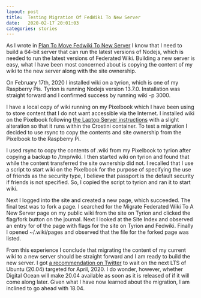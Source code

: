 ```yaml
---
layout: post
title:  Testing Migration Of FedWiki To New Server
date:   2020-02-17 20:01:03
categories: stories
---
```


As I wrote in [Plan To Move Fedwiki To New Server](https://writing.frankmcpherson.net/stories/2020/02/11/plan-to-move-fedwiki-to-a-new-server.html) I know that I need to build a 64-bit server that can run the latest versions of Nodejs, which is needed to run the latest versions of Federated Wiki. Building a new server is easy, what I have been most concerned about is copying the content of my wiki to the new server along with the site ownership. 

On February 17th, 2020 I installed wiki on a tyrion, which is one of my Raspberry Pis. Tyrion is running Nodejs version 13.7.0. Installation was straight forward and I confirmed success by running wiki -p 3000.

I have a local copy of wiki running on my Pixelbook which I have been using to store content that I do not want accessible via the Internet. I installed wiki on the Pixelbook following [the Laptop Server instructions](https://fedwiki.frankmcpherson.net/view/welcome-visitors/view/laptop-server) with a slight alteration so that it runs within the Crostini container. To test a migration I decided to use rsync to copy the contents and site ownership from the Pixelbook to the Raspberry Pi.

I used rsync to copy the contents of .wiki from my Pixelbook to tyrion after copying a backup to /tmp/wiki. I then started wiki on tyrion and found that while the content transferred the site ownership did not. I recalled that I use a script to start wiki on the Pixelbook for the purpose of specifying the use of friends as the security type, I believe that passport is the default security if friends is not specified. So, I copied the script to tyrion and ran it to start wiki. 

Next I Iogged into the site and created a new page, which succeeded. The final test was to fork a page. I searched for the Migrate Federated Wiki To A New Server page on my public wiki from the site on Tyrion and clicked the flag/fork button on the journal. Next I looked at the Site Index and observed an entry for of the page with flags for the site on Tyrion and Fedwiki. Finally I opened ~/.wiki/pages and observed that the file for the forked page was listed. 

From this experience I conclude that migrating the content of my current wiki to a new server should be straight forward and I am ready to build the new server. I got [a recommendation on Twitter](https://twitter.com/Synesthesia/status/1227504817653809152) to wait on the next LTS of Ubuntu (20.04) targeted for April, 2020. I do wonder, however, whether Digital Ocean will make 20.04 available as soon as it is released of if it will come along later. Given what I have now learned about the migration, I am inclined to go ahead with 18.04. 